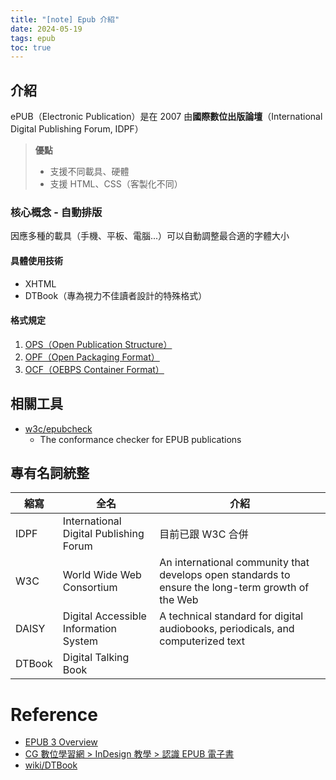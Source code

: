 ```yaml
---
title: "[note] Epub 介紹"
date: 2024-05-19
tags: epub
toc: true
---
```


## 介紹
ePUB（Electronic Publication）是在 2007 由**國際數位出版論壇**（International Digital Publishing Forum, IDPF）

<!-- more -->

> **優點**
> - 支援不同載具、硬體
> - 支援 HTML、CSS（客製化不同）

### 核心概念 - 自動排版
因應多種的載具（手機、平板、電腦...）可以自動調整最合適的字體大小

#### 具體使用技術
- XHTML
- DTBook（專為視力不佳讀者設計的特殊格式）

#### 格式規定
1. [OPS（Open Publication Structure）](https://idpf.org/epub/20/spec/OPS_2.0.1_draft.htm)
1. [OPF（Open Packaging Format）](https://idpf.org/epub/20/spec/OPF_2.0.1_draft.htm)
1. [OCF（OEBPS Container Format）](https://www.w3.org/TR/epub/#sec-ocf)

## 相關工具
- [w3c/epubcheck](https://github.com/w3c/epubcheck)
   - The conformance checker for EPUB publications

## 專有名詞統整
| 縮寫   | 全名                                  | 介紹                                                                                              |
| ------ | ------------------------------------- | ------------------------------------------------------------------------------------------------- |
| IDPF       | International Digital Publishing Forum | 目前已跟 W3C 合併|
| W3C    | World Wide Web Consortium             | An international community that develops open standards to ensure the long-term growth of the Web |
| DAISY  | Digital Accessible Information System | A technical standard for digital audiobooks, periodicals, and computerized text                   |
| DTBook | Digital Talking Book                  |                                                                                                   |

# Reference
- [EPUB 3 Overview](https://www.w3.org/TR/epub-overview-33/#epub33)
- [CG 數位學習網 > InDesign 教學 > 認識 EPUB 電子書](https://www.cg.com.tw/InDesign/Content/InDesign_17.php)
- [wiki/DTBook](https://en.wikipedia.org/wiki/DTBook)
